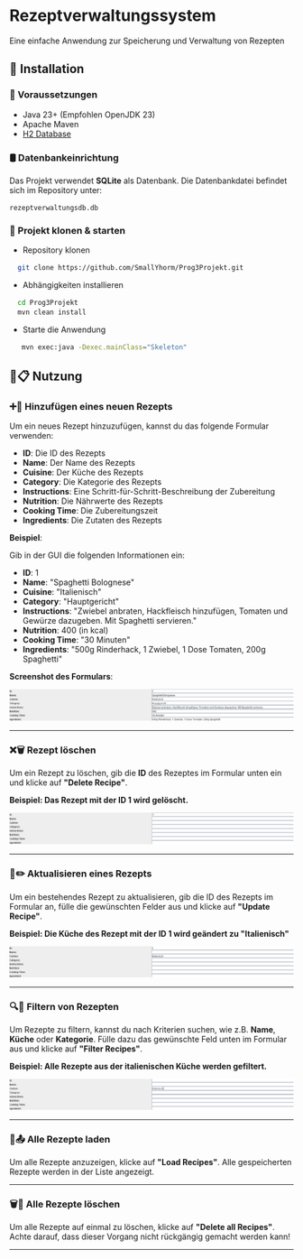 # Rezeptverwaltungssystem

Eine einfache Anwendung zur Speicherung und Verwaltung von Rezepten


## 🚀 Installation

### 📌 Voraussetzungen
- Java 23+ (Empfohlen OpenJDK 23)
- Apache Maven
- [H2 Database](https://www.h2database.com/)

### 🛢️ Datenbankeinrichtung

Das Projekt verwendet **SQLite** als Datenbank. Die Datenbankdatei befindet sich im Repository unter:

```plaintext
rezeptverwaltungsdb.db
```
### 📂 Projekt klonen & starten
- Repository klonen
```sh
  git clone https://github.com/SmallYhorm/Prog3Projekt.git
```
- Abhängigkeiten installieren
```sh
  cd Prog3Projekt
  mvn clean install
```
- Starte die Anwendung

  
```sh
   mvn exec:java -Dexec.mainClass="Skeleton"
```



## 🍴📋 Nutzung

### ➕🍲 Hinzufügen eines neuen Rezepts

Um ein neues Rezept hinzuzufügen, kannst du das folgende Formular verwenden:

- **ID**: Die ID des Rezepts
- **Name**: Der Name des Rezepts
- **Cuisine**: Der Küche des Rezepts
- **Category**: Die Kategorie des Rezepts
- **Instructions**: Eine Schritt-für-Schritt-Beschreibung der Zubereitung
- **Nutrition**: Die Nährwerte des Rezepts
- **Cooking Time**: Die Zubereitungszeit 
- **Ingredients**: Die Zutaten des Rezepts

**Beispiel**:

Gib in der GUI die folgenden Informationen ein:

- **ID**: 1
- **Name**: "Spaghetti Bolognese"
- **Cuisine**: "Italienisch"
- **Category**: "Hauptgericht"
- **Instructions**: "Zwiebel anbraten, Hackfleisch hinzufügen, Tomaten und Gewürze dazugeben. Mit Spaghetti servieren."
- **Nutrition**: 400 (in kcal)
- **Cooking Time**: "30 Minuten"
- **Ingredients**: "500g Rinderhack, 1 Zwiebel, 1 Dose Tomaten, 200g Spaghetti"

**Screenshot des Formulars**:

![Rezept hinzufügen Form](images/screenshot8.png)

---

### ❌🗑️ Rezept löschen

Um ein Rezept zu löschen, gib die **ID** des Rezeptes im Formular unten ein und klicke auf **"Delete Recipe"**.

**Beispiel: Das Rezept mit der ID 1 wird gelöscht.**

![Rezept löschen Form](images/screenshot5.png)

---

### 🔄✏️ Aktualisieren eines Rezepts

Um ein bestehendes Rezept zu aktualisieren, gib die ID des Rezepts im Formular an, fülle die gewünschten Felder aus und klicke auf **"Update Recipe"**. 

**Beispiel: Die Küche des Rezept mit der ID 1 wird geändert zu "Italienisch"**

![Rezept aktualisieren Form](images/screenshot6.png)

---

### 🔍📂 Filtern von Rezepten

Um Rezepte zu filtern, kannst du nach Kriterien suchen, wie z.B. **Name**, **Küche** oder **Kategorie**. Fülle dazu das gewünschte Feld unten im Formular aus und klicke auf **"Filter Recipes"**.

**Beispiel: Alle Rezepte aus der italienischen Küche werden gefiltert.**

![Rezept filtern Form](images/screenshot7.png)

---

### 📜📤 Alle Rezepte laden

Um alle Rezepte anzuzeigen, klicke auf **"Load Recipes"**. Alle gespeicherten Rezepte werden in der Liste angezeigt.

---

### 🗑️🧹 Alle Rezepte löschen

Um alle Rezepte auf einmal zu löschen, klicke auf **"Delete all Recipes"**. Achte darauf, dass dieser Vorgang nicht rückgängig gemacht werden kann!

---








